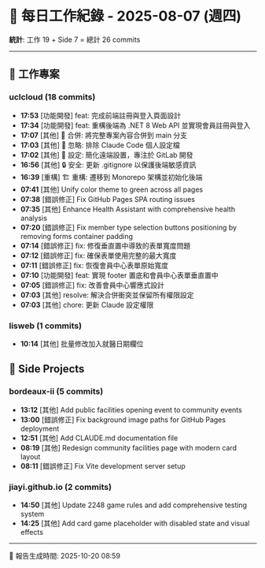 # 📅 每日工作紀錄 - 2025-08-07 (週四)

**統計**: 工作 19 + Side 7 = 總計 26 commits

---

## 💼 工作專案

### uclcloud (18 commits)

- **17:53** [功能開發] feat: 完成前端註冊與登入頁面設計
- **17:34** [功能開發] feat: 重構後端為 .NET 8 Web API 並實現會員註冊與登入
- **17:07** [其他] 🔀 合併: 將完整專案內容合併到 main 分支
- **17:03** [其他] 🙈 忽略: 排除 Claude Code 個人設定檔
- **17:02** [其他] 🔧 設定: 簡化遠端設置，專注於 GitLab 開發
- **16:56** [其他] 🔒 安全: 更新 .gitignore 以保護後端敏感資訊
- **16:39** [重構] 🏗️ 重構: 遷移到 Monorepo 架構並初始化後端
- **07:41** [其他] Unify color theme to green across all pages
- **07:38** [錯誤修正] Fix GitHub Pages SPA routing issues
- **07:35** [其他] Enhance Health Assistant with comprehensive health analysis
- **07:20** [錯誤修正] Fix member type selection buttons positioning by removing forms container padding
- **07:14** [錯誤修正] fix: 修復垂直置中導致的表單寬度問題
- **07:12** [錯誤修正] fix: 確保表單使用完整的最大寬度
- **07:11** [錯誤修正] fix: 恢復會員中心表單原始寬度
- **07:10** [功能開發] feat: 實現 footer 置底和會員中心表單垂直置中
- **07:05** [錯誤修正] fix: 改善會員中心響應式設計
- **07:03** [其他] resolve: 解決合併衝突並保留所有權限設定
- **07:03** [其他] chore: 更新 Claude 設定權限

### lisweb (1 commits)

- **10:14** [其他] 批量修改加入就醫日期欄位

## 🎨 Side Projects

### bordeaux-ii (5 commits)

- **13:12** [其他] Add public facilities opening event to community events
- **13:00** [錯誤修正] Fix background image paths for GitHub Pages deployment
- **12:51** [其他] Add CLAUDE.md documentation file
- **08:19** [其他] Redesign community facilities page with modern card layout
- **08:11** [錯誤修正] Fix Vite development server setup

### jiayi.github.io (2 commits)

- **14:50** [其他] Update 2248 game rules and add comprehensive testing system
- **14:25** [其他] Add card game placeholder with disabled state and visual effects

---

📅 報告生成時間: 2025-10-20 08:59
